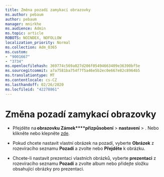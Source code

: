 ```yaml
---
title: Změna pozadí zamykací obrazovky
ms.author: pebaum
author: pebaum
manager: mnirkhe
ms.audience: Admin
ms.topic: article
ROBOTS: NOINDEX, NOFOLLOW
localization_priority: Normal
ms.collection: Adm_O365
ms.custom:
- "9001667"
- "3734"
ms.openlocfilehash: 369774c569a027d206f05494663409e36390bf5e
ms.sourcegitcommit: a7a7581ba754f7f5a46e5b2ec0e667e82c8964b5
ms.translationtype: MT
ms.contentlocale: cs-CZ
ms.lasthandoff: 02/26/2020
ms.locfileid: "42278861"
---
```

# <a name="change-your-lock-screen-background"></a>Změna pozadí zamykací obrazovky

- Přejděte na **obrazovku Zámek****přizpůsobení** > **nastavení** > . Nebo klikněte nebo klepněte [zde](ms-settings:lockscreen?activationSource=GetHelp).

- Pokud chcete nastavit vlastní obrázek na pozadí, vyberte **Obrázek** z rozevíracího seznamu **Pozadí** a zvolte nebo **Přejděte** k obrázku. 

- Chcete-li nastavit prezentaci vlastních obrázků, vyberte **prezentaci** z rozevíracího seznamu **Pozadí** a zvolte album nebo přidejte složku obsahující obrázky pro prezentaci. 

